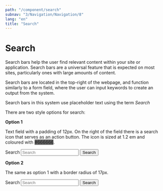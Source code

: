 ```yaml
---
path: "/component/search"
subnav: "3/Navigation/Navigation/8"
lang: "en"
title: "Search"
---
```


<helmet>
<title> Search - Aurora Design System </title>
</helmet>

# Search

Search bars help the user find relevant content within your site or application. Search bars are a universal feature that is expected on most sites, particularly ones with large amounts of content.

Search bars are located in the top-right of the webpage, and function similarly to a form field, where the user can input keywords to create an output from the system.

Search bars in this system use placeholder text using the term _Search_

There are two style options for search:

**Option 1**

Text field with a padding of 12px. On the right of the field there is a search icon that serves as an action button. The icon is sized at 1.2 em and coloured with <badge style="background-color: #666666">#666666</badge>.

<form>
    <div class="form-inline search-form">
        <label for="search" class="sr-only">Search</label>
        <input type="text" class="form-control" id="search" placeholder="Search">
        <span class="search-form-addon">
        <button type="submit"><span class="sr-only">Search</span><span class="fa fa-search"></span></button>
        </span>
    </div>
</form>

<codeblock html='
    <form>
        <div class="form-inline search-form">
            <label for="search" class="sr-only">Search</label>
            <input type="text" class="form-control" id="search" placeholder="Search">
            <span class="search-form-addon">
            <button type="submit"><span class="sr-only">Search</span><span class="fa fa-search"></span></button>
            </span>
        </div>
    </form>
' react=''></codeblock>

**Option 2**

The same as option 1 with a border radius of 17px.

<form>
    <div class="form-inline search-form search-form-round">
        <label for="search2" class="sr-only">Search</label>
        <input type="text" class="form-control" id="search2" placeholder="Search">
        <span class="search-form-addon">
        <button type="submit"><span class="sr-only">Search</span><span class="fa fa-search"></span></button>
        </span>
    </div>
</form>

<codeblock html='
    <form>
        <div class="form-inline search-form search-form-round">
            <label for="search" class="sr-only">Search</label>
            <input type="text" class="form-control" id="search" placeholder="Search">
            <span class="search-form-addon">
            <button type="submit"><span class="sr-only">Search</span><span class="fa fa-search"></span></button>
            </span>
        </div>
    </form>
' react=''></codeblock>
